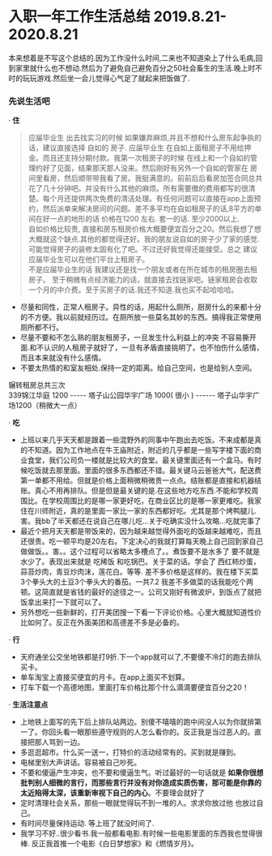 # 入职一年工作生活总结 2019.8.21- 2020.8.21

本来想着是不写这个总结的.因为工作没什么时间,二来也不知道染上了什么毛病,回到家里就什么也不想动.然后为了避免自己避免百分之50社会畜生的生活.晚上时不时的玩玩游戏.然后坐一会儿觉得心气足了就起来把饭做了.

### 先说生活吧

·  **住**

> 应届毕业生 出去找实习的时候 如果嫌弃麻烦,并且不想和什么房东起争执的话，建议直接选择 自如的 房子. 应届毕业生 在自如上面租房子不用给押金。而且还支持分期付款。我第一次租房子的时候 在线上和一个自如的管理约好了见面，结果那天那人没来。然后刚好有另外一个自如的管家在 房间里看房，然后顺带带我看了房。我挺满意的。前前后后看房加签合同总共花了几十分钟吧。并没有什么其他的麻烦。所有需要缴的费用都写的很清楚。每个月还提供两次免费的清洁处理。有任何问题可以直接在app上面预约，然后派单来解决房间的问题。差不多平均在自如租房子的话,8平方的单间在好一点的地形的话 价格在1200 左右. 套一的话. 至少2000以上.  
> 自如价格比较贵, 直接和房东租房价格大概要便宜百分之20。然后我想了想 大概就这个缺点.其他的都觉得还好。我的朋友说自如的房子少了家的感觉. 可能觉得房子的装修太固有化了吧。不过还好我觉得还能接受。总之 建议应届毕业生可以在他们平台上租房子。  
> 不是应届毕业生的话 我建议还是找一个朋友或者在所在城市的租房圈去租房子。 至于稍微有点经济能力的话，就直接去找链家吧。链家租房会收取一个月的中介费。至于买房子的话.我还不知道.我也买不起哈哈哈。

-   尽量和同性，正常人租房子。异性的话，用起什么厕所，厨房什么的来都十分的不方便。我以前就经历过。在厕所放一些莫名其妙的东西。搞得我正常使用厕所都不行。
-   尽量不要和不怎么熟的朋友租房子，一旦发生什么利益上的冲突 不容易撕开面.和不认识的人租房子就好了，一旦有矛盾直接挑明了。也不怕伤什么感情，而且本来就没有什么感情。
-   不要太热情的和室友相处.保持一定的距离。给自己空间，也是给别人空间。

辗转租房总共三次  
339锦江华庭 1200 ----- 塔子山公园华宇广场 1000( 很小 ) ------ 塔子山华宇广场1200（稍微大一点）

·  **吃**

-   上班以来几乎天天都是跟着一些混野外的同事中午跑出去吃饭。不来成都是真的不知道。因为工作地点在牛王庙附近，附近的几乎都是一些写字楼下面的商业食堂，我们公司负一楼就是比较大的食堂。最关键里面还有一个盒马。有时候吃饭就去那里面。里面的很多东西都还不错。最关键马云爸爸大气，配送费第一单都不用给。但就是价格上面稍微稍微贵一点点。结账都是直接和机器结账。真心不用再排队。但是但是最关键的是.在这些地方吃东西.不能和学校周围比。在学校周围比的是哪一家更好吃，在商业区比的是哪一家更难吃。我家住在川师附近，真的是里面一家比一家的东西都好吃。尤其是那个烤鸭腿儿.害。我bb了半天都还在说自己在哪儿吃…关于吃确实没什么攻略…吃就完事了
-   最近个把月天天都是带饭来的，因为越来越觉得外面吃的饭越来越难吃，而且还很贵。吃一顿平均是20左右。下定决心的我就打算每天晚上自己回到家自己做做饭。。害。。这个过程可以省略太多槽点了。。煮饭要不是水多了 要不就是水少了。表现出来就是 吃稀饭 和吃锅巴。关于菜的话。学会了 西红柿炒蛋，蒜苔炒肉，青豆炒肉沫，莲花白。等等. 差不多价格是这样的。我在楼下买菜 3个拳头大的土豆3个拳头大的番茄。一共7.2 我差不多做菜的话我能吃个两顿。这简直就是省钱的最好的途径之一。公司又刚好有微波炉，到饭点了就把饭拿出来打一下就可以了。
-   另外想吃一些新鲜的，打开美团搜一下看一下评论价格。心里大概就知道性价比如何了。反正在外面美团和高德差不多是必备的。

·  **行**

-   天府通坐公交坐地铁都是打9折.下一个app就可以了,不要傻不冷灯的跑去排队买卡。
-   单车淘宝上直接买便宜的月卡。在app上面买不划算。
-   打车下载一个高德地图，里面打车价格比那个什么滴滴要便宜百分之20！

·  **生活注意点**

-   上地铁上面写的先下后上排队站两边。别傻不嘻嘻的跑中间没人以为你就排第一了。你回头看一眼那些遵守规则的人怎么看你的。反正我是当过恶人的。直接把那人骂到一边。
-   多逛逛超市。什么买一送一，打特价的活动经常有的。买到就是赚到。
-   电梯里别大声讲话。容易被自己吵死。
-   不要和傻逼产生冲突，也不要和傻逼生气。听过最好的一句话就是  **如果你很想批判别人细微的言行，而那些言行并没有对你造成实质伤害，那可能是你靠的太近陷得太深，该重新审视下自己的内心**。不要理会就好了
-   定时清理社会关系，那些一眼就觉得玩不到一堆的人。求求你放过他 也放过自己。
-   有时间尽量保持运动. 等上班了就没时间了.
-   我学习不好..很少看书.我一般都看电影.有时候一些电影里面的东西我也觉得很棒. 反正我首推一个电影《白日梦想家》和《燃情岁月》。
<!--stackedit_data:
eyJoaXN0b3J5IjpbMTk3MzUxMzg4NSw4MTExMzkwMiwzMDQwOT
IwODMsMjA3MzMwODEwNV19
-->